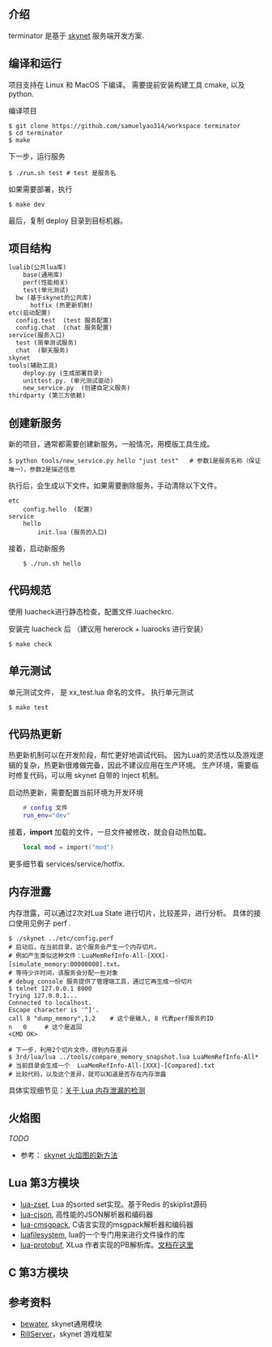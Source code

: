 ## 介绍
terminator 是基于 [skynet](https://github.com/cloudwu/skynet) 服务端开发方案.

## 编译和运行
项目支持在 Linux 和 MacOS 下编译。
需要提前安装构建工具 cmake,  以及 python.

编译项目

```shell
$ git clone https://github.com/samuelyao314/workspace terminator
$ cd terminator
$ make

```

下一步，运行服务

```shell
$ ./run.sh test # test 是服务名
```


如果需要部署，执行

```shell
$ make dev
```

最后，复制 deploy 目录到目标机器。


## 项目结构

```txt
lualib(公共lua库)
	base(通用库)
	perf(性能相关）
	test(单元测试)
  bw (基于skynet的公共库)
	  hotfix (热更新机制)
etc(启动配置)
  config.test  (test 服务配置)
  config.chat  (chat 服务配置)
service(服务入口)
  test (简单测试服务)
  chat  (聊天服务)
skynet
tools(辅助工具)
	deploy.py (生成部署目录)
	unittest.py. (单元测试驱动)
	new_service.py  (创建自定义服务)
thirdparty (第三方依赖)

```


## 创建新服务
新的项目，通常都需要创建新服务。一般情况，用模版工具生成。

```shell
$ python tools/new_service.py hello "just test"   # 参数1是服务名称（保证唯一），参数2是描述信息
```

执行后，会生成以下文件。如果需要删除服务，手动清除以下文件。

```
etc
    config.hello  (配置)
service
    hello
        init.lua (服务的入口)
```

接着，启动新服务

```
    $ ./run.sh hello
```






## 代码规范
使用 luacheck进行静态检查，配置文件.luacheckrc.

安装完 luacheck 后 （建议用 hererock + luarocks 进行安装）

```shell
$ make check
```

## 单元测试
单元测试文件，  是  xx_test.lua 命名的文件。
执行单元测试

```shell
$ make test
```

## 代码热更新
热更新机制可以在开发阶段，帮忙更好地调试代码。
因为Lua的灵活性以及游戏逻辑的复杂，热更新很难做完备，因此不建议应用在生产环境。
生产环境，需要临时修复代码，可以用 skynet 自带的 inject 机制。

启动热更新，需要配置当前环境为开发环境

```lua
	# config 文件
	run_env="dev"
```

接着，**import**  加载的文件，一旦文件被修改，就会自动热加载。

```lua
	local mod = import("mod")
```

更多细节看  services/service/hotfix.

## 内存泄露
内存泄露，可以通过2次对Lua State 进行切片，比较差异，进行分析。
具体的接口使用见例子 perf .

``` shell
$ ./skynet ../etc/config.perf
# 启动后，在当前目录，这个服务会产生一个内存切片。
# 例如产生类似这种文件：LuaMemRefInfo-All-[XXX]-[simulate_memory:00000008].txt。
# 等待少许时间，该服务会分配一些对象
# debug_console 服务提供了管理端工具，通过它再生成一份切片
$ telnet 127.0.0.1 8000
Trying 127.0.0.1...
Connected to localhost.
Escape character is '^]'.
call 8 "dump_memory",1,2    # 这个是输入, 8 代表perf服务的ID
n	0     # 这个是返回
<CMD OK>

# 下一步，利用2个切片文件，得到内存差异
$ 3rd/lua/lua ../tools/compare_memory_snapshot.lua LuaMemRefInfo-All*
# 当前目录会生成一个  LuaMemRefInfo-All-[XXX]-[Compared].txt
# 比较代码，以及这个差异，就可以知道是否存在内存泄露

```

具体实现细节见：[关于 Lua 内存泄漏的检测](https://www.cnblogs.com/yaukey/p/unity_lua_memory_leak_trace.html)

## 火焰图
*TODO*

* 参考： [skynet 火焰图的新方法](https://spin6lock.github.io/2020/05/24/skynet%E7%81%AB%E7%84%B0%E5%9B%BE%E7%9A%84%E6%96%B0%E6%96%B9%E6%B3%95.html)


##  Lua 第3方模块
* [lua-zset](https://github.com/xjdrew/lua-zset), Lua 的sorted set实现。基于Redis 的skiplist源码
* [lua-cjson](https://github.com/openresty/lua-cjson), 高性能的JSON解析器和编码器
* [lua-cmsgpack](https://github.com/antirez/lua-cmsgpack), C语言实现的msgpack解析器和编码器
* [luafilesystem](https://github.com/keplerproject/luafilesystem), lua的一个专门用来进行文件操作的库
* [lua-protobuf](https://github.com/starwing/lua-protobuf/), XLua 作者实现的PB解析库。[文档在这里](https://zhuanlan.zhihu.com/p/26014103)

## C 第3方模块

## 参考资料
* [bewater](https://github.com/zhandouxiaojiji/bewater),  skynet通用模块
* [RillServer](https://github.com/cloudfreexiao/RillServer)，skynet 游戏框架
